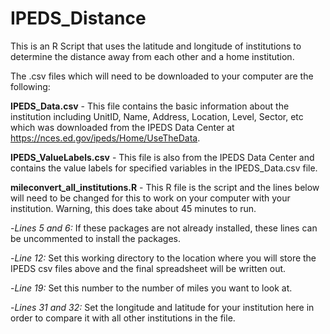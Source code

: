 # IPEDS_Distance
This is an R Script that uses the latitude and longitude of institutions to determine the distance away from each other and a home institution.

The .csv files which will need to be downloaded to your computer are the following:

**IPEDS_Data.csv** - This file contains the basic information about the institution including UnitID, Name, Address, Location, Level, Sector, etc which was downloaded from the IPEDS Data Center at https://nces.ed.gov/ipeds/Home/UseTheData.

**IPEDS_ValueLabels.csv** - This file is also from the IPEDS Data Center and contains the value labels for specified variables in the IPEDS_Data.csv file.


**mileconvert_all_institutions.R** - This R file is the script and the lines below will need to be changed for this to work on your computer with your institution.  Warning, this does take about 45 minutes to run.

-*Lines 5 and 6:* If these packages are not already installed, these lines can be uncommented to install the packages.

-*Line 12:* Set this working directory to the location where you will store the IPEDS csv files above and the final spreadsheet will be written out.

-*Line 19:* Set this number to the number of miles you want to look at.

-*Lines 31 and 32:* Set the longitude and latitude for your institution here in order to compare it with all other institutions in the file.
